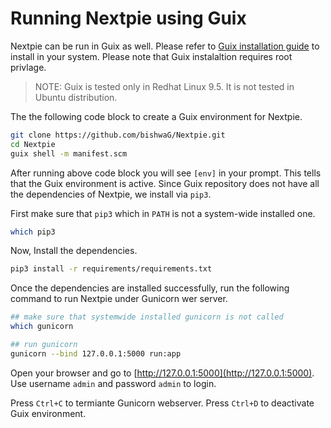 # Running Nextpie using Guix

Nextpie can be run in Guix as well. Please refer to [Guix installation guide](https://guix.gnu.org/manual/en/html_node/Binary-Installation.html) to install in your system. Please note that Guix instalaltion requires root privlage. 

> NOTE: Guix is tested only in Redhat Linux 9.5. It is not tested in Ubuntu distribution.

The the following code block to create a Guix environment for Nextpie. 
```bash
git clone https://github.com/bishwaG/Nextpie.git
cd Nextpie
guix shell -m manifest.scm
```

After running above code block you will see `[env]` in your prompt. This tells that the Guix environment is active. Since Guix repository does not have all the dependencies of Nextpie, we install via `pip3`. 

First make sure that `pip3` which in `PATH` is not a system-wide installed one.
```bash
which pip3
```

Now, Install the dependencies.

```bash
pip3 install -r requirements/requirements.txt
```

Once the dependencies are installed successfully, run the following command to run Nextpie under Gunicorn wer server.

```bash
## make sure that systemwide installed gunicorn is not called
which gunicorn

## run gunicorn
gunicorn --bind 127.0.0.1:5000 run:app
```

Open your browser and go to [http://127.0.0.1:5000](http://127.0.0.1:5000). Use username `admin` and password `admin` to login.

Press `Ctrl+C` to termiante Gunicorn webserver.
Press `Ctrl+D` to deactivate Guix environment.
